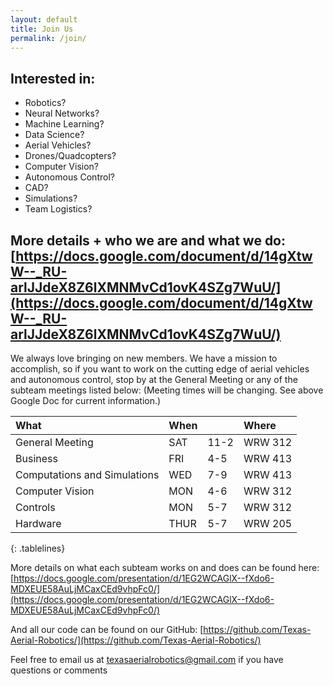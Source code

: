 ```yaml
---
layout: default
title: Join Us
permalink: /join/
---
```


<style>
.tablelines table, .tablelines td, .tablelines th {
    padding: 1%;
}
</style>

## Interested in:
- Robotics?
- Neural Networks?
- Machine Learning?
- Data Science?
- Aerial Vehicles?
- Drones/Quadcopters?
- Computer Vision?
- Autonomous Control?
- CAD?
- Simulations?
- Team Logistics?


## More details + who we are and what we do: [https://docs.google.com/document/d/14gXtwW--_RU-arlJJdeX8Z6lXMNMvCd1ovK4SZg7WuU/](https://docs.google.com/document/d/14gXtwW--_RU-arlJJdeX8Z6lXMNMvCd1ovK4SZg7WuU/)


We always love bringing on new members. We have a mission to accomplish, so if you want to work on the cutting edge of aerial vehicles and autonomous control, stop by at the General Meeting or any of the subteam meetings listed below: (Meeting times will be changing. See above Google Doc for current information.)


| What                         | When |      | Where   |
|:---------------------------- |:---- |:---- |:------- |
| General Meeting              | SAT  | 11-2 | WRW 312 |
| Business                     | FRI  | 4-5  | WRW 413 |
| Computations and Simulations | WED  | 7-9  | WRW 413 |
| Computer Vision              | MON  | 4-6  | WRW 312 |
| Controls                     | MON  | 5-7  | WRW 312 |
| Hardware                     | THUR | 5-7  | WRW 205 |
{: .tablelines}


More details on what each subteam works on and does can be found here: [https://docs.google.com/presentation/d/1EG2WCAGlX--fXdo6-MDXEUE58AuLjMCaxCEd9vhpFc0/](https://docs.google.com/presentation/d/1EG2WCAGlX--fXdo6-MDXEUE58AuLjMCaxCEd9vhpFc0/)

And all our code can be found on our GitHub: [https://github.com/Texas-Aerial-Robotics/](https://github.com/Texas-Aerial-Robotics/)


Feel free to email us at [texasaerialrobotics@gmail.com](mailto:texasaerialrobotics@gmail.com) if you have questions or comments
